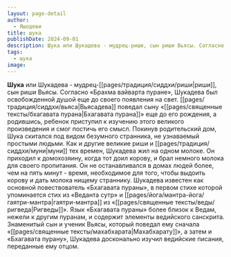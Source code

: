 ```yaml
---
layout: page-detail
author:
  - Яшодеви
title: шука
publishDate: 2024-09-01
description: Шука или Шукадева - мудрец-риши, сын риши Вьясы. Согласно «Брахма вайварта пуране», Шукадева был освобожденной душой еще до своего появления на свет.
tags:
  - шука
image:
---
```

**Шука** или Шукадева - мудрец-[[pages/традиция/сиддхи/риши|риши]], сын риши Вьясы. Согласно «Брахма вайварта пуране», Шукадева был освобожденной душой еще до своего появления на свет. [[pages/традиция/сиддхи/вьяса|Вьясадева]] поведал сыну «[[pages/священные тексты/бхагавата пурана|Бхагавата пурана]]» еще до его рождения, а родившись, ребенок приступил к изучению этого великого произведения и смог постичь его смысл. Покинув родительский дом, Шука скитался под видом безумного странника, не узнаваемый простыми людьми. Как и другие великие риши и [[pages/традиция/сиддхи/муни|муни]] тех времен, Шукадева жил на одном молоке. Он приходил к домохозяину, когда тот доил корову, и брал немного молока для своего пропитания. Он не останавливался в домах людей более, чем на пять минут - время, необходимое для того, чтобы выдоить корову и дать молока нищему страннику. Шукадева известен как основной повествователь «Бхагавата пураны», в первом стихе которой упоминается стих из «Веданта сутр» и [[pages/йога/мантра-йога/гаятри-мантра|гаятри-мантра]] из «[[pages/священные тексты/веды/ригведа|Ригведы]]». Язык «Бхагавата пураны» более близок к Ведам, нежели к другим пуранам, и содержит элементы ведийского санскрита. Знаменитый сын и ученик Вьясы, который поведал ему сначала «[[pages/священные тексты/махабхарата|Махабхарату]]», а затем и «Бхагавата пурану», Шукадева досконально изучил ведийские писания, переданные ему отцом.

